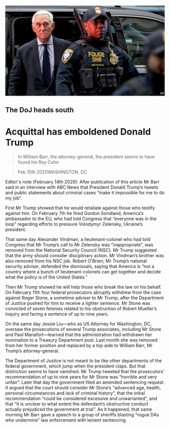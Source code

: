 ![](./images/20200215_USP504.jpg)

## The DoJ heads south

# Acquittal has emboldened Donald Trump

> In William Barr, the attorney-general, the president seems to have found his Roy Cohn

> Feb 15th 2020WASHINGTON, DC

Editor's note (February 14th 2020): After publication of this article Mr Barr said in an interview with ABC News that President Donald Trump’s tweets and public statements about criminal cases “make it impossible for me to do my job”.

First Mr Trump showed that he would retaliate against those who testify against him. On February 7th he fired Gordon Sondland, America’s ambassador to the EU, who had told Congress that “everyone was in the loop” regarding efforts to pressure Volodymyr Zelensky, Ukraine’s president.

That same day Alexander Vindman, a lieutenant-colonel who had told Congress that Mr Trump’s call to Mr Zelensky was “inappropriate”, was removed from the National Security Council (NSC). Mr Trump suggested that the army should consider disciplinary action. Mr Vindman’s brother was also removed from his NSC job. Robert O’Brien, Mr Trump’s national security adviser, defended the dismissals, saying that America is “not a country where a bunch of lieutenant-colonels can get together and decide what the policy is of the United States.”

Then Mr Trump showed he will help those who break the law on his behalf. On February 11th four federal prosecutors abruptly withdrew from the case against Roger Stone, a sometime adviser to Mr Trump, after the Department of Justice pushed for him to receive a lighter sentence. Mr Stone was convicted of seven felonies related to his obstruction of Robert Mueller’s inquiry and facing a sentence of up to nine years.

On the same day Jessie Liu—who as US Attorney for Washington, DC, oversaw the prosecutions of several Trump associates, including Mr Stone and Paul Manafort—learned that the administration had withdrawn her nomination to a Treasury Department post. Last month she was removed from her former position and replaced by a top aide to William Barr, Mr Trump’s attorney-general.

The Department of Justice is not meant to be like other departments of the federal government, which jump when the president claps. But that distinction seems to have vanished. Mr Trump tweeted that the prosecutors’ recommendation of up to nine years for Mr Stone was “horrible and very unfair”. Later that day the government filed an amended sentencing request. It argued that the court should consider Mr Stone’s “advanced age, health, personal circumstances and lack of criminal history”, that the initial recommendation “could be considered excessive and unwarranted”, and that “it is unclear to what extent the defendant’s obstructive conduct actually prejudiced the government at trial”. As it happened, that same morning Mr Barr gave a speech to a group of sheriffs blasting “rogue DAs who undermine” law enforcement with lenient sentencing.